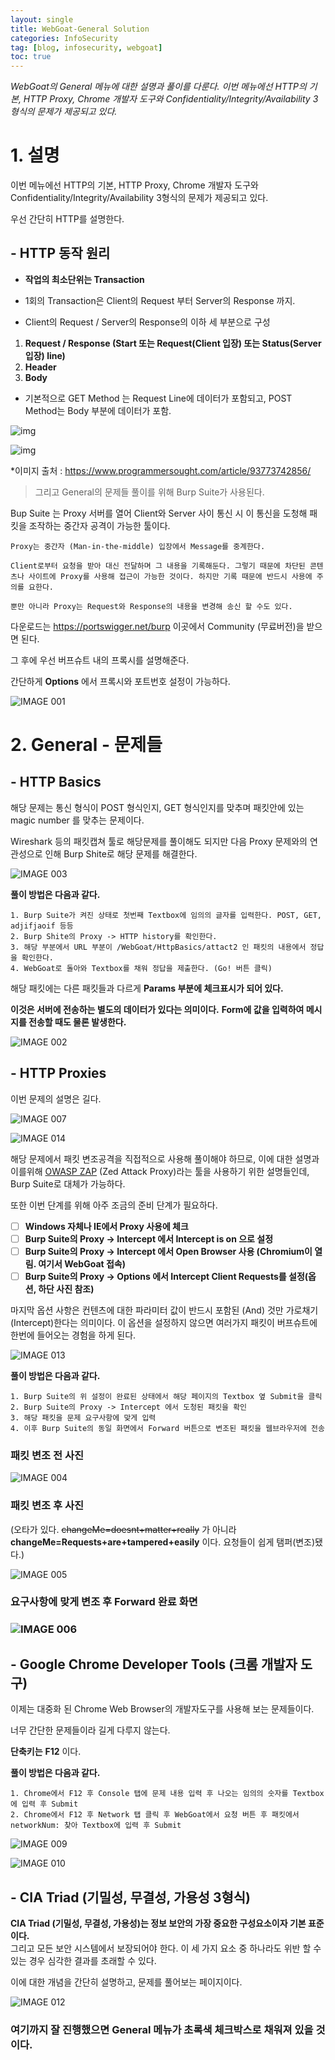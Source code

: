 ```yaml
---
layout: single
title: WebGoat-General Solution
categories: InfoSecurity
tag: [blog, infosecurity, webgoat]
toc: true
---
```



*WebGoat의 General 메뉴에 대한 설명과 풀이를 다룬다.*
*이번 메뉴에선 HTTP의 기본, HTTP Proxy, Chrome 개발자 도구와 Confidentiality/Integrity/Availability 3형식의 문제가 제공되고 있다.*



# 1. 설명



이번 메뉴에선 HTTP의 기본, HTTP Proxy, Chrome 개발자 도구와 Confidentiality/Integrity/Availability 3형식의 문제가 제공되고 있다.

우선 간단히 HTTP를 설명한다. 



## - HTTP 동작 원리

- **작업의 최소단위는 Transaction**
- 1회의 Transaction은 Client의 Request 부터 Server의 Response 까지.

- Client의 Request / Server의 Response의 이하 세 부분으로 구성

1. **Request / Response (Start 또는 Request(Client 입장) 또는 Status(Server 입장) line)**
2. **Header**
3. **Body**

* 기본적으로 GET Method 는 Request Line에 데이터가 포함되고, POST Method는 Body 부분에 데이터가 포함.

![img](https://www.programmersought.com/images/677/93df016d213e2419d5738192613b428d.png)

![img](https://www.programmersought.com/images/785/701272696c7b9f40c8d78771d3153ff9.png)

*이미지 출처 : https://www.programmersought.com/article/93773742856/





> 그리고 General의 문제들 풀이를 위해 Burp Suite가 사용된다. 

Bup Suite 는 Proxy 서버를 열어 Client와 Server 사이 통신 시 이 통신을 도청해 패킷을 조작하는 중간자 공격이 가능한 툴이다. 

```http
Proxy는 중간자 (Man-in-the-middle) 입장에서 Message를 중계한다.

Client로부터 요청을 받아 대신 전달하며 그 내용을 기록해둔다. 그렇기 때문에 차단된 콘텐츠나 사이트에 Proxy를 사용해 접근이 가능한 것이다. 하지만 기록 때문에 반드시 사용에 주의를 요한다.

뿐만 아니라 Proxy는 Request와 Response의 내용을 변경해 송신 할 수도 있다.
```



다운로드는 https://portswigger.net/burp  이곳에서 Community (무료버전)을 받으면 된다.

그 후에 우선 버프슈트 내의 프록시를 설명해준다.

간단하게 **Options** 에서 프록시와 포트번호 설정이 가능하다.

![IMAGE 001](https://user-images.githubusercontent.com/52769104/103628848-e6b69400-4f82-11eb-8511-b3ab819b12b7.png)



# 2. General - 문제들

## - HTTP Basics

해당 문제는 통신 형식이 POST 형식인지, GET 형식인지를 맞추며 패킷안에 있는 magic number 를 맞추는 문제이다.

Wireshark 등의 패킷캡쳐 툴로 해당문제를 풀이해도 되지만 다음 Proxy 문제와의 연관성으로 인해 Burp Shite로 해당 문제를 해결한다.

![IMAGE 003](https://user-images.githubusercontent.com/52769104/103628871-ee763880-4f82-11eb-9e07-1cca65ab85b6.png)



 **풀이 방법은 다음과 같다.**

```
1. Burp Suite가 켜진 상태로 첫번째 Textbox에 임의의 글자를 입력한다. POST, GET, adjifjaoif 등등
2. Burp Shite의 Proxy -> HTTP history를 확인한다.
3. 해당 부분에서 URL 부분이 /WebGoat/HttpBasics/attact2 인 패킷의 내용에서 정답을 확인한다.
4. WebGoat로 돌아와 Textbox를 채워 정답을 제출한다. (Go! 버튼 클릭)
```



해당 패킷에는 다른 패킷들과 다르게 **Params 부분에 체크표시가 되어 있다.** 

**이것은 서버에 전송하는 별도의 데이터가 있다는 의미이다.** 
**Form에 값을 입력하여 메시지를 전송할 때도 물론 발생한다.**

![IMAGE 002](https://user-images.githubusercontent.com/52769104/103628897-f7ffa080-4f82-11eb-8e00-6f6854926703.png)





## - HTTP Proxies

이번 문제의 설명은 길다. 

![IMAGE 007](https://user-images.githubusercontent.com/52769104/103628915-fdf58180-4f82-11eb-8306-dbf6cf198455.png)

![IMAGE 014](https://user-images.githubusercontent.com/52769104/103628938-051c8f80-4f83-11eb-9752-f73fdfd9f47e.png)



해당 문제에서 패킷 변조공격을 직접적으로 사용해 풀이해야 하므로, 이에 대한 설명과 이를위해 [OWASP ZAP](https://owasp.org/www-project-zap/) (Zed Attack Proxy)라는 툴을 사용하기 위한 설명들인데, Burp Suite로 대체가 가능하다.

또한 이번 단계를 위해 아주 조금의 준비 단계가 필요하다.

- [ ] **Windows 자체나 IE에서 Proxy 사용에 체크**
- [ ] **Burp Suite의 Proxy -> Intercept 에서 Intercept is on 으로 설정**
- [ ] **Burp Suite의 Proxy -> Intercept 에서 Open Browser 사용 (Chromium이 열림. 여기서 WebGoat 접속)**
- [ ] **Burp Suite의 Proxy -> Options 에서 Intercept Client Requests를 설정(옵션, 하단 사진 참조)**

마지막 옵션 사항은 컨텐츠에 대한 파라미터 값이 반드시 포함된 (And) 것만 가로채기(Intercept)한다는 의미이다. 이 옵션을 설정하지 않으면 여러가지 패킷이 버프슈트에 한번에 들어오는 경험을 하게 된다.



![IMAGE 013](https://user-images.githubusercontent.com/52769104/103628968-0f3e8e00-4f83-11eb-87b0-7be0e8729b98.png)



 **풀이 방법은 다음과 같다.**

```
1. Burp Suite의 위 설정이 완료된 상태에서 해당 페이지의 Textbox 옆 Submit을 클릭
2. Burp Suite의 Proxy -> Intercept 에서 도청된 패킷을 확인
3. 해당 패킷을 문제 요구사항에 맞게 입력
4. 이후 Burp Suite의 동일 화면에서 Forward 버튼으로 변조된 패킷을 웹브라우저에 전송
```

### 패킷 변조 전 사진

![IMAGE 004](https://user-images.githubusercontent.com/52769104/103629001-19f92300-4f83-11eb-8bc1-1fe9688c73d3.png)

### 패킷 변조 후 사진

(오타가 있다. ~~changeMe=doesnt+matter+really~~ 가 아니라
                       **changeMe=Requests+are+tampered+easily** 이다. 요청들이 쉽게 탬퍼(변조)됐다.)

![IMAGE 005](https://user-images.githubusercontent.com/52769104/103629003-1b2a5000-4f83-11eb-9402-c8f855502750.png)

### 요구사항에 맞게 변조 후 Forward 완료 화면 

### ![IMAGE 006](https://user-images.githubusercontent.com/52769104/103629007-1bc2e680-4f83-11eb-980b-2752b15bdb28.png)





## - Google Chrome Developer Tools (크롬 개발자 도구)

이제는 대중화 된 Chrome Web Browser의 개발자도구를 사용해 보는 문제들이다.

너무 간단한 문제들이라 길게 다루지 않는다.

**단축키는** **F12** 이다.



**풀이 방법은 다음과 같다.**

```
1. Chrome에서 F12 후 Console 탭에 문제 내용 입력 후 나오는 임의의 숫자를 Textbox에 입력 후 Submit
2. Chrome에서 F12 후 Network 탭 클릭 후 WebGoat에서 요청 버튼 후 패킷에서 networkNum: 찾아 Textbox에 입력 후 Submit
```

![IMAGE 009](https://user-images.githubusercontent.com/52769104/103629059-2e3d2000-4f83-11eb-8f9e-d46eec8a661b.png)

![IMAGE 010](https://user-images.githubusercontent.com/52769104/103629064-2ed5b680-4f83-11eb-9a89-99958ea88307.png)





## - CIA Triad (기밀성, 무결성, 가용성 3형식)

**CIA Triad (기밀성, 무결성, 가용성)는 정보 보안의 가장 중요한 구성요소이자 기본 표준이다.**  
그리고 모든 보안 시스템에서 보장되어야 한다.
이 세 가지 요소 중 하나라도 위반 할 수 있는 경우 심각한 결과를 초래할 수 있다.

이에 대한 개념을 간단히 설명하고, 문제를 풀어보는 페이지이다.

![IMAGE 012](https://user-images.githubusercontent.com/52769104/103629085-385f1e80-4f83-11eb-89b3-7cff553d99af.png)

 

### 여기까지 잘 진행했으면 General 메뉴가 초록색 체크박스로 채워져 있을 것이다.
